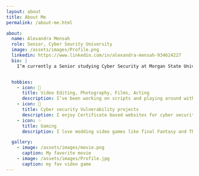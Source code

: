 ```yaml
---
layout: about
title: About Me
permalink: /about-me.html

about:
  name: Alexandra Mensah
  role: Senior, Cyber Seurity University
  image: /assets/images/Profile.png
  linkedin: https://www.linkedin.com/in/alexandra-mensah-934624227
  bio: |
    I’m currently a Senior studying Cyber Security at Morgan State University in Baltimore, Maryland. I expect to graduate in 2026.


  hobbies:
    - icon: 📸
      title: Video Editing, Photography, Films, Acting
      description: I’ve been working on scripts and playing around with fashion photography on my free time. Im heavily inspired by many films. 
    - icon: 🤖
      title: Cyber security Vulnerability projects
      description: I enjoy Certificate based websites for cyber security.
    - icon: ✨
      title: Gaming
      description: I love modding video games like final Fantasy and The last of us.

  gallery:
    - image: /assets/images/movie.png
      caption: My favorite movie
    - image: /assets/images/Profile.jpg
      caption: my fav video game
---
```

